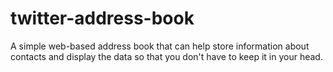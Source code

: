 twitter-address-book
====================

A simple web-based address book that can help store information about contacts and display the data so that you don't have to keep it in your head.
